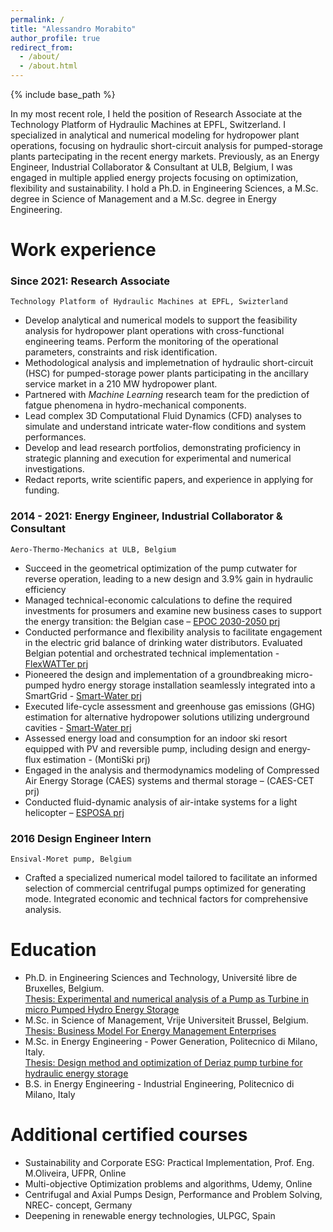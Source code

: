 ```yaml
---
permalink: /
title: "Alessandro Morabito"
author_profile: true
redirect_from: 
  - /about/
  - /about.html
---
```

{% include base_path %}

In my most recent role, I held the position of Research Associate at the Technology Platform of Hydraulic Machines at EPFL, Switzerland. I specialized in analytical and numerical modeling for hydropower plant operations, focusing on hydraulic short-circuit analysis for pumped-storage plants partecipating in the recent energy markets. Previously, as an Energy Engineer, Industrial Collaborator & Consultant at ULB, Belgium, I was engaged in multiple applied energy projects focusing on optimization, flexibility and sustainability. 
I hold a Ph.D. in Engineering Sciences, a M.Sc. degree in Science of Management and a M.Sc. degree in Energy Engineering.

Work experience
======
### Since 2021: **Research Associate** 
`Technology Platform of Hydraulic Machines at EPFL, Swizterland`
  * Develop analytical and numerical models to support the feasibility analysis for hydropower plant operations with cross-functional engineering teams. Perform the monitoring of the operational parameters, constraints and risk identification.
  * Methodological analysis and implemetnation of hydraulic short-circuit (HSC) for pumped-storage power plants participating in the ancillary service market in a 210 MW hydropower plant. 
  * Partnered with _Machine Learning_ research team for the prediction of fatgue phenomena in hydro-mechanical components.
  * Lead complex 3D Computational Fluid Dynamics (CFD) analyses to simulate and understand intricate water-flow conditions and system performances. 
  * Develop and lead research portfolios, demonstrating proficiency in strategic planning and execution for experimental and numerical investigations.
  * Redact reports, write scientific papers, and experience in applying for funding.

### 2014 - 2021: **Energy Engineer, Industrial Collaborator & Consultant**
`Aero-Thermo-Mechanics at ULB, Belgium`
  * Succeed in the geometrical optimization of the pump cutwater for reverse operation, leading to a new design and 3.9% gain in hydraulic efficiency
  * Managed technical-economic calculations to define the required investments for prosumers and examine new business cases to support the energy transition: the Belgian case – [EPOC 2030-2050 prj](https://www.epocbelgium.be/en)
  * Conducted performance and flexibility analysis to facilitate engagement in the electric grid balance of drinking water distributors. Evaluated Belgian potential and orchestrated technical implementation - [FlexWATTer prj](https://www.uee.uliege.be/cms/c_6038805/fr/flexwatter)  
  * Pioneered the design and implementation of a groundbreaking micro-pumped hydro energy storage installation seamlessly integrated into a SmartGrid - [Smart-Water prj](https://www.multitel.eu/projects/smartwater/)
  * Executed life-cycle assessment and greenhouse gas emissions (GHG) estimation for alternative hydropower solutions utilizing underground cavities - [Smart-Water prj](https://www.multitel.eu/projects/smartwater/)
  * Assessed energy load and consumption for an indoor ski resort equipped with PV and reversible pump, including design and energy-flux estimation - (MontiSki prj) 
  * Engaged in the analysis and thermodynamics modeling of Compressed Air Energy Storage (CAES) systems and thermal storage – (CAES-CET prj)
  * Conducted fluid-dynamic analysis of air-intake systems for a light helicopter – [ESPOSA prj](http://www.esposa-project.eu)
  
### 2016 **Design Engineer Intern**
`Ensival-Moret pump, Belgium`
  * Crafted a specialized numerical model tailored to facilitate an informed selection of commercial centrifugal pumps optimized for generating mode. Integrated economic and technical factors for comprehensive analysis.
  
Education
======
* Ph.D. in Engineering Sciences and Technology, Université libre de Bruxelles, Belgium.<br>
[Thesis: Experimental and numerical analysis of a Pump as Turbine in micro Pumped Hydro Energy Storage
](https://difusion.ulb.ac.be/vufind/Record/ULB-DIPOT:oai:dipot.ulb.ac.be:2013/326182/Holdings)
* M.Sc. in Science of Management, Vrije Universiteit Brussel, Belgium.<br> 
[Thesis: Business Model For Energy Management Enterprises](https://www.researchgate.net/publication/352216001_Business_Model_For_Energy_Management_Enterprises?channel=doi&linkId=60bf6773458515bfdb5014bf&showFulltext=true)
* M.Sc. in Energy Engineering - Power Generation, Politecnico di Milano, Italy.<br> 
[Thesis: Design method and optimization of Deriaz pump turbine for hydraulic energy storage](https://www.politesi.polimi.it/handle/10589/93737)
* B.S. in Energy Engineering - Industrial Engineering, Politecnico di Milano, Italy

Additional certified courses
======
* Sustainability and Corporate ESG: Practical Implementation, Prof. Eng. M.Oliveira, UFPR, Online
* Multi-objective Optimization problems and algorithms, Udemy, Online
* Centrifugal and Axial Pumps Design, Performance and Problem Solving, NREC- concept, Germany
* Deepening in renewable energy technologies, ULPGC, Spain 

<!-- 
Publications
======
  <ul>{% for post in site.publications reversed %}
    {% include archive-single-cv.html %}
  {% endfor %}</ul>
  
Talks
======
  <ul>{% for post in site.talks reversed %}
    {% include archive-single-talk-cv.html  %}
  {% endfor %}</ul>
  
Teaching
======
  <ul>{% for post in site.teaching reversed %}
    {% include archive-single-cv.html %}
  {% endfor %}</ul>
   -->
  
